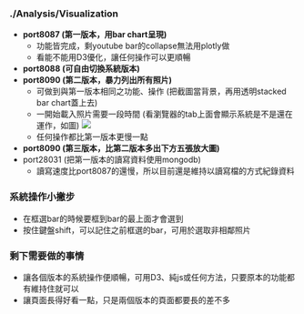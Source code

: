### ./Analysis/Visualization
* **port8087 (第一版本，用bar chart呈現)**
    * 功能皆完成，剩youtube bar的collapse無法用plotly做
    * 看能不能用D3優化，讓任何操作可以更順暢
* **port8088 (可自由切換系統版本)**
* **port8090 (第二版本，暴力列出所有照片)**
    * 可做到與第一版本相同之功能、操作 (把截圖當背景，再用透明stacked bar chart蓋上去)
    * 一開始載入照片需要一段時間 (看瀏覽器的tab上面會顯示系統是不是還在運作，如圖)
    ![](https://i.imgur.com/gTLyDQ5.png)
    * 任何操作都比第一版本更慢一點
* **port8090 (第三版本，比第二版本多出下方五張放大圖)**
* port28031 (把第一版本的讀寫資料使用mongodb)
    * 讀寫速度比port8087的還慢，所以目前還是維持以讀寫檔的方式紀錄資料

### 系統操作小撇步
* 在框選bar的時候要框到bar的最上面才會選到
* 按住鍵盤shift，可以記住之前框選的bar，可用於選取非相鄰照片

### 剩下需要做的事情
* 讓各個版本的系統操作便順暢，可用D3、純js或任何方法，只要原本的功能都有維持住就可以
* 讓頁面長得好看一點，只是兩個版本的頁面都要長的差不多